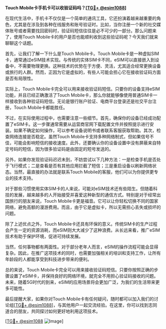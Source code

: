 **Touch Mobile卡手机卡可以收验证码吗？[[TG💪+ @esim1088](https://t.me/s/esim1088)]**

在现代生活中，手机卡不仅仅是一个简单的通讯工具，它还扮演着越来越重要的角色，尤其是在涉及到各种在线服务和账号验证时。比如，当你注册一个新的社交媒体账号或者需要找回密码时，验证码短信往往是必不可少的一部分。那么问题来了，使用Touch Mobile卡的用户是否也能顺利收到这些验证码呢？今天我们就来聊聊这个话题。

首先，让我们了解一下什么是Touch Mobile卡。Touch Mobile卡是一种虚拟SIM卡，通常通过eSIM技术实现。与传统的实体SIM卡不同，eSIM可以直接嵌入到设备中，不需要物理更换。这种技术的优势在于方便、灵活，尤其适合经常更换设备或旅行的人群。然而，正因为它是虚拟的，有些人可能会担心它在接收验证码方面是否有局限性。

实际上，Touch Mobile卡完全可以用来接收验证码短信。只要你的设备支持eSIM功能，并且已经正确激活了Touch Mobile卡，那么你就能够像使用普通SIM卡一样接收到各种验证码短信。无论是银行账户验证、电商平台登录还是社交平台注册，Touch Mobile卡都能胜任。

不过，在实际使用过程中，也需要注意一些细节。首先，确保你的设备已经成功配置了eSIM卡。这一步骤通常需要从运营商官网下载配置文件并按照提示进行安装。如果不确定如何操作，可以参考设备说明书或者联系客服获取帮助。其次，检查网络连接是否稳定。虽然Touch Mobile卡支持多种网络制式，但如果信号不佳，可能会影响短信的接收速度。此外，还要确认你的设备设置中没有屏蔽来自特定号码的短信，因为很多验证码是由固定的短号发送的。

另外，如果你发现验证码迟迟未到，不妨尝试以下几种方法：一是检查手机是否处于飞行模式；二是查看是否有其他应用拦截了短信；三是重启设备以刷新网络状态。当然，最直接的办法就是联系Touch Mobile的客服，他们可以为你提供更专业的技术支持。

对于那些习惯使用实体SIM卡的人来说，可能对eSIM技术还有些陌生。但随着科技的发展，越来越多的人开始接受并喜爱这种新型的通信方式。特别是对于经常出国旅行的朋友来说，Touch Mobile卡更是福音。它可以让你轻松切换不同的国家网络，避免高额的漫游费用。而且，由于它是虚拟卡，所以无需担心丢失或损坏的问题。

除了上述优点之外，Touch Mobile卡还具有环保的意义。传统SIM卡的生产过程会产生一定的资源消耗，而eSIM则大大减少了这种浪费。从长远来看，推广eSIM技术有助于保护环境，促进可持续发展。

当然，任何事物都有两面性。对于部分老年人而言，eSIM的操作流程可能会显得复杂。因此，在推广这项技术的同时，也需要加强相关的培训和支持工作，让所有年龄段的人都能享受到科技进步带来的便利。

总的来说，Touch Mobile卡完全可以用来接收验证码短信。只要你按照正确的步骤设置了eSIM卡，并保持良好的网络环境，就完全不用担心验证码接收的问题。未来，随着5G时代的到来，eSIM的应用场景将会更加广泛，为我们的生活带来更多可能性。

最后提醒大家，如果你对Touch Mobile卡有任何疑问，随时都可以加入我们的讨论组[[TG💪+ @esim1088](https://t.me/s/esim1088)]，与其他用户一起交流经验。在这里，你可以找到志同道合的朋友，共同探讨如何更好地利用这项技术。

[[TG💪+ @esim1088](https://t.me/s/esim1088) ![Image](https://i.postimg.cc/4NQfJmqS/Snipaste-2025-05-13-00-14-12.png)]